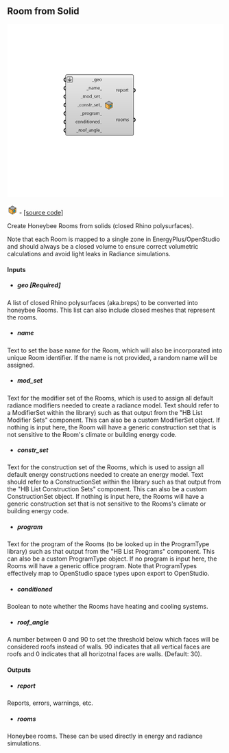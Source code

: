 ## Room from Solid

![](../../images/components/Room_from_Solid.png)

![](../../images/icons/Room_from_Solid.png) - [[source code]](https://github.com/ladybug-tools/honeybee-grasshopper-core/blob/master/honeybee_grasshopper_core/src//HB%20Room%20from%20Solid.py)


Create Honeybee Rooms from solids (closed Rhino polysurfaces). 

Note that each Room is mapped to a single zone in EnergyPlus/OpenStudio and should always be a closed volume to ensure correct volumetric calculations and avoid light leaks in Radiance simulations. 



#### Inputs
* ##### geo [Required]
A list of closed Rhino polysurfaces (aka.breps) to be converted into honeybee Rooms. This list can also include closed meshes that represent the rooms. 
* ##### name 
Text to set the base name for the Room, which will also be incorporated into unique Room identifier. If the name is not provided, a random name will be assigned. 
* ##### mod_set 
Text for the modifier set of the Rooms, which is used to assign all default radiance modifiers needed to create a radiance model. Text should refer to a ModifierSet within the library) such as that output from the "HB List Modifier Sets" component. This can also be a custom ModifierSet object. If nothing is input here, the Room will have a generic construction set that is not sensitive to the Room's climate or building energy code. 
* ##### constr_set 
Text for the construction set of the Rooms, which is used to assign all default energy constructions needed to create an energy model. Text should refer to a ConstructionSet within the library such as that output from the "HB List Construction Sets" component. This can also be a custom ConstructionSet object. If nothing is input here, the Rooms will have a generic construction set that is not sensitive to the Rooms's climate or building energy code. 
* ##### program 
Text for the program of the Rooms (to be looked up in the ProgramType library) such as that output from the "HB List Programs" component. This can also be a custom ProgramType object. If no program is input here, the Rooms will have a generic office program. Note that ProgramTypes effectively map to OpenStudio space types upon export to OpenStudio. 
* ##### conditioned 
Boolean to note whether the Rooms have heating and cooling systems. 
* ##### roof_angle 
A number between 0 and 90 to set the threshold below which faces will be considered roofs instead of walls. 90 indicates that all vertical faces are roofs and 0 indicates that all horizotnal faces are walls. (Default: 30). 

#### Outputs
* ##### report
Reports, errors, warnings, etc. 
* ##### rooms
Honeybee rooms. These can be used directly in energy and radiance simulations. 